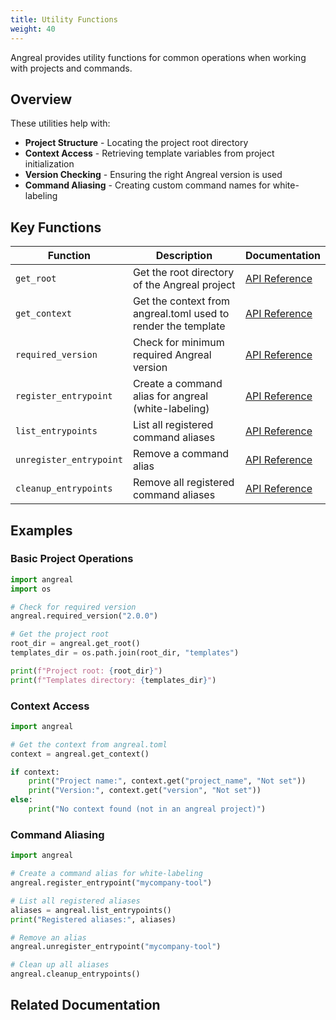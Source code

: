 ```yaml
---
title: Utility Functions
weight: 40
---
```



Angreal provides utility functions for common operations when working with projects and commands.

## Overview

These utilities help with:

- **Project Structure** - Locating the project root directory
- **Context Access** - Retrieving template variables from project initialization
- **Version Checking** - Ensuring the right Angreal version is used
- **Command Aliasing** - Creating custom command names for white-labeling

## Key Functions

| Function | Description | Documentation |
|----------|-------------|---------------|
| `get_root` | Get the root directory of the Angreal project | [API Reference](get_root) |
| `get_context` | Get the context from angreal.toml used to render the template | [API Reference](get_context) |
| `required_version` | Check for minimum required Angreal version | [API Reference](required_version) |
| `register_entrypoint` | Create a command alias for angreal (white-labeling) | [API Reference](register_entrypoint) |
| `list_entrypoints` | List all registered command aliases | [API Reference](list_entrypoints) |
| `unregister_entrypoint` | Remove a command alias | [API Reference](unregister_entrypoint) |
| `cleanup_entrypoints` | Remove all registered command aliases | [API Reference](cleanup_entrypoints) |

## Examples

### Basic Project Operations

```python
import angreal
import os

# Check for required version
angreal.required_version("2.0.0")

# Get the project root
root_dir = angreal.get_root()
templates_dir = os.path.join(root_dir, "templates")

print(f"Project root: {root_dir}")
print(f"Templates directory: {templates_dir}")
```

### Context Access

```python
import angreal

# Get the context from angreal.toml
context = angreal.get_context()

if context:
    print("Project name:", context.get("project_name", "Not set"))
    print("Version:", context.get("version", "Not set"))
else:
    print("No context found (not in an angreal project)")
```

### Command Aliasing

```python
import angreal

# Create a command alias for white-labeling
angreal.register_entrypoint("mycompany-tool")

# List all registered aliases
aliases = angreal.list_entrypoints()
print("Registered aliases:", aliases)

# Remove an alias
angreal.unregister_entrypoint("mycompany-tool")

# Clean up all aliases
angreal.cleanup_entrypoints()
```

## Related Documentation

<!-- Geekdoc automatically generates child page navigation -->
